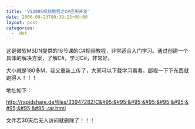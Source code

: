 ```yaml
---
title: 'VS2005视频教程之C#应用开发'
date: 2006-09-23T00:39:23+00:00
layout: post
categories:
  - .Net
---
```


这是微软MSDN提供的16节课的C#视频教程，非常适合入门学习。通过创建一个具体的解决方案，了解C#，学习C#，非常好。

大小就是180多M，我又重新上传了，大家可以下载学习看看。鄙视一下下东西就跑得人！！！

地址如下：

<http://rapidshare.de/files/33947282/C&#95;&#95;&#95;&#95;&#95;&#95;&#95;&#95;&#95;.rar.html>

文件若30天后无人访问就删除了！！！